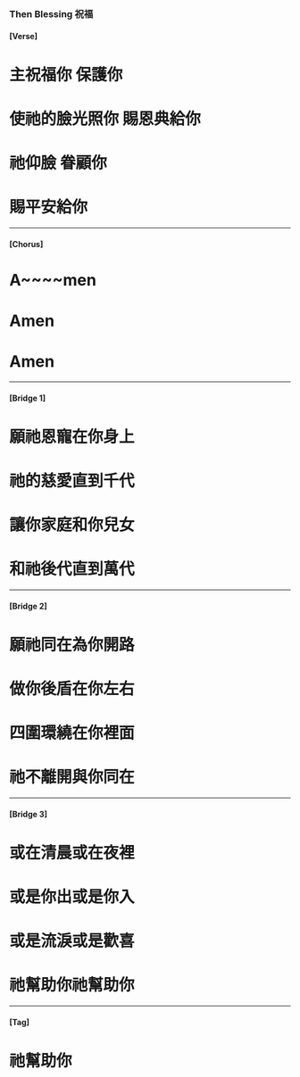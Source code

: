 ### Then Blessing 祝福
#### [Verse]
# 主祝福你 保護你
# 使祂的臉光照你 賜恩典給你
# 祂仰臉 眷顧你 
# 賜平安給你

--- 

#### [Chorus]
# A~~~~men 
# Amen 
# Amen

--- 

#### [Bridge 1]
# 願祂恩寵在你身上
# 祂的慈愛直到千代
# 讓你家庭和你兒女 
# 和祂後代直到萬代

--- 

#### [Bridge 2]
# 願祂同在為你開路 
# 做你後盾在你左右
# 四圍環繞在你裡面 
# 祂不離開與你同在

--- 

#### [Bridge 3]
# 或在清晨或在夜裡 
# 或是你出或是你入
# 或是流淚或是歡喜
# 祂幫助你祂幫助你

----

#### [Tag]
# 祂幫助你